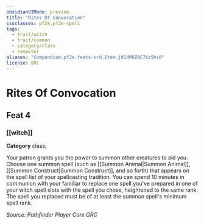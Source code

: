 ```yaml
---
obsidianUIMode: preview
title: "Rites Of Convocation"
cssclasses: pf2e,pf2e-spell
tags:
  - trait/witch
  - trait/common
  - category/class
  - remaster
aliases: "Compendium.pf2e.feats-srd.Item.j01dM0ZAC7KzShx0"
license: ORC
---
```

# Rites Of Convocation
## Feat 4
### [[witch]]

**Category** class; 




Your patron grants you the power to summon other creatures to aid you. Choose one summon spell (such as [[Summon Animal|Summon Animal]], [[Summon Construct|Summon Construct]], and so forth) that appears on the spell list of your spellcasting tradition. You can spend 10 minutes in communion with your familiar to replace one spell you've prepared in one of your witch spell slots with the spell you chose, heightened to the same rank. The spell you replaced must be of at least the summon spell's minimum spell rank.

*Source: Pathfinder Player Core*
*ORC*